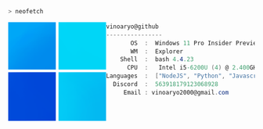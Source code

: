 ```zsh
> neofetch
```
<img align="left" src="https://github.com/vinoaryo/vinoaryo/blob/main/assets/logo.png" alt="logo.png" width="200" /> 

```csharp
vinoaryo@github
----------------
       OS  :  Windows 11 Pro Insider Preview x86_64
       WM  :  Explorer
    Shell  :  bash 4.4.23
      CPU  :   Intel i5-6200U (4) @ 2.400GHz
Languages  :  ["NodeJS", "Python", "Javascript"]
  Discord  :  563918179123068928
     Email : vinoaryo2000@gmail.com
```
